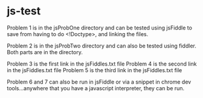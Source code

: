 # js-test
Problem 1 is in the jsProbOne directory and can be tested using jsFiddle to save from having to do <!Doctype>, and linking the files. 

Problem 2 is in the jsProbTwo directory and can also be tested using fiddler. Both parts are in the directory. 

Problem 3 is the first link in the jsFiddles.txt file
Problem 4 is the second link in the jsFiddles.txt file
Problem 5 is the third link in the jsFiddles.txt file

Problem 6 and 7 can also be run in jsFiddle or via a snippet in chrome dev tools...anywhere that you have a javascript interpreter, they can be run. 
